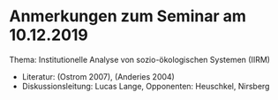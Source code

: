 # Anmerkungen zum Seminar am 10.12.2019

Thema: Institutionelle Analyse von sozio-ökologischen Systemen (IIRM)
* Literatur: (Ostrom 2007), (Anderies 2004)
* Diskussionsleitung: Lucas Lange, Opponenten: Heuschkel, Nirsberg